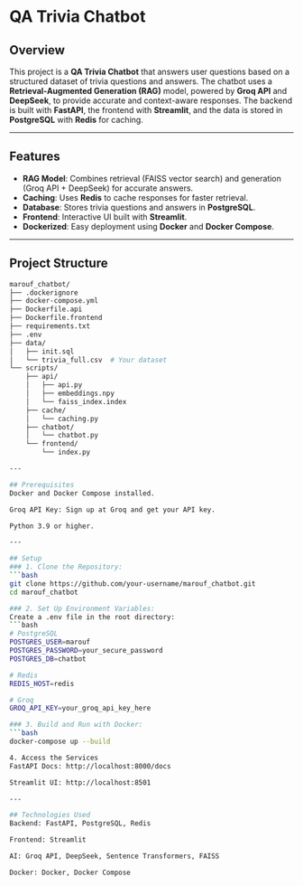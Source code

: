 # QA Trivia Chatbot

## Overview
This project is a **QA Trivia Chatbot** that answers user questions based on a structured dataset of trivia questions and answers. The chatbot uses a **Retrieval-Augmented Generation (RAG)** model, powered by **Groq API** and **DeepSeek**, to provide accurate and context-aware responses. The backend is built with **FastAPI**, the frontend with **Streamlit**, and the data is stored in **PostgreSQL** with **Redis** for caching.

---

## Features
- **RAG Model**: Combines retrieval (FAISS vector search) and generation (Groq API + DeepSeek) for accurate answers.
- **Caching**: Uses **Redis** to cache responses for faster retrieval.
- **Database**: Stores trivia questions and answers in **PostgreSQL**.
- **Frontend**: Interactive UI built with **Streamlit**.
- **Dockerized**: Easy deployment using **Docker** and **Docker Compose**.

---

## Project Structure
```bash
marouf_chatbot/
├── .dockerignore
├── docker-compose.yml
├── Dockerfile.api
├── Dockerfile.frontend
├── requirements.txt
├── .env
├── data/
│   ├── init.sql
│   └── trivia_full.csv  # Your dataset
└── scripts/
    ├── api/
    │   ├── api.py
    │   ├── embeddings.npy
    │   └── faiss_index.index
    ├── cache/
    │   └── caching.py
    ├── chatbot/
    │   └── chatbot.py
    └── frontend/
        └── index.py

---

## Prerequisites
Docker and Docker Compose installed.

Groq API Key: Sign up at Groq and get your API key.

Python 3.9 or higher.

---

## Setup
### 1. Clone the Repository:
```bash
git clone https://github.com/your-username/marouf_chatbot.git
cd marouf_chatbot

### 2. Set Up Environment Variables:
Create a .env file in the root directory:
```bash
# PostgreSQL
POSTGRES_USER=marouf
POSTGRES_PASSWORD=your_secure_password
POSTGRES_DB=chatbot

# Redis
REDIS_HOST=redis

# Groq
GROQ_API_KEY=your_groq_api_key_here

### 3. Build and Run with Docker:
```bash
docker-compose up --build

4. Access the Services
FastAPI Docs: http://localhost:8000/docs

Streamlit UI: http://localhost:8501

---

## Technologies Used
Backend: FastAPI, PostgreSQL, Redis

Frontend: Streamlit

AI: Groq API, DeepSeek, Sentence Transformers, FAISS

Docker: Docker, Docker Compose

